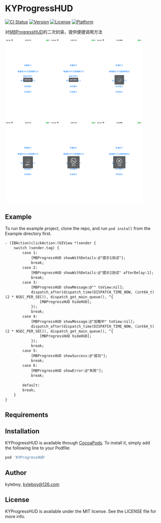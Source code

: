 # KYProgressHUD

[![CI Status](https://img.shields.io/travis/kyleboy/KYProgressHUD.svg?style=flat)](https://travis-ci.org/kyleboy/KYProgressHUD)
[![Version](https://img.shields.io/cocoapods/v/KYProgressHUD.svg?style=flat)](https://cocoapods.org/pods/KYProgressHUD)
[![License](https://img.shields.io/cocoapods/l/KYProgressHUD.svg?style=flat)](https://cocoapods.org/pods/KYProgressHUD)
[![Platform](https://img.shields.io/cocoapods/p/KYProgressHUD.svg?style=flat)](https://cocoapods.org/pods/KYProgressHUD)

对[MBProgressHUD](https://github.com/jdg/MBProgressHUD)的二次封装，提供便捷调用方法

<img src="./image/1.png" width="30%"/><img src="./image/2.png" width="30%"/><img src="./image/3.png" width="30%"/><img src="./image/4.png" width="30%"/><img src="./image/5.png" width="30%"/><img src="./image/6.png" width="30%"/>

## Example

To run the example project, clone the repo, and run `pod install` from the Example directory first.

```objc
- (IBAction)clickAction:(UIView *)sender {
    switch (sender.tag) {
        case 1:
            [MBProgressHUD showWithDetails:@"提示1测试"];
            break;
        case 2:
            [MBProgressHUD showWithDetails:@"提示2测试" afterDelay:1];
            break;
        case 3:
            [MBProgressHUD showMessage:@"" toView:nil];
            dispatch_after(dispatch_time(DISPATCH_TIME_NOW, (int64_t)(2 * NSEC_PER_SEC)), dispatch_get_main_queue(), ^{
                [MBProgressHUD hideHUD];
            });
            break;
        case 4:
            [MBProgressHUD showMessage:@"加载中" toView:nil];
            dispatch_after(dispatch_time(DISPATCH_TIME_NOW, (int64_t)(2 * NSEC_PER_SEC)), dispatch_get_main_queue(), ^{
                [MBProgressHUD hideHUD];
            });
            break;
        case 5:
            [MBProgressHUD showSuccess:@"成功"];
            break;
        case 6:
            [MBProgressHUD showError:@"失败"];
            break;
        
        default:
        break;
    }
}
```

## Requirements

## Installation

KYProgressHUD is available through [CocoaPods](https://cocoapods.org). To install
it, simply add the following line to your Podfile:

```ruby
pod 'KYProgressHUD'
```

## Author

kyleboy, kyleboy@126.com

## License

KYProgressHUD is available under the MIT license. See the LICENSE file for more info.
